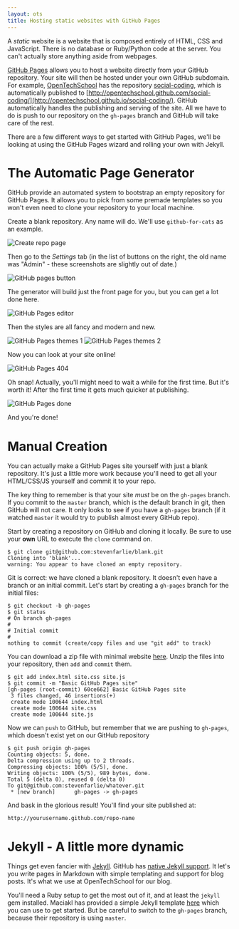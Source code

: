 ```yaml
---
layout: ots
title: Hosting static websites with GitHub Pages
---
```


A *static* website is a website that is composed entirely of HTML, CSS 
and JavaScript. There is no database or Ruby/Python code at the 
server. You can't actually store anything aside from webpages.

[GitHub Pages](http://pages.github.com/) allows you to host a website 
directly from your GitHub repository. Your site will then be hosted 
under your own GitHub subdomain. For example, 
[OpenTechSchool](https://github.com/OpenTechSchool) has the repository 
[social-coding](https://github.com/OpenTechSchool/social-coding), 
which is automatically published to 
[http://opentechschool.github.com/social-coding/](http://opentechschool.github.io/social-coding/). 
GitHub automatically handles the publishing and serving of the site. 
All we have to do is push to our repository on the `gh-pages` branch 
and GitHub will take care of the rest.

There are a few different ways to get started with GitHub Pages, we'll 
be looking at using the GitHub Pages wizard and rolling your own with 
Jekyll.

# The Automatic Page Generator

GitHub provide an automated system to bootstrap an empty repository 
for GitHub Pages. It allows you to pick from some premade templates so 
you won't even need to clone your repository to your local machine.

Create a blank repository. Any name will do. We'll use 
`github-for-cats` as an example.

![Create repo page](images/pages/generator-1-small.png)

Then go to the *Settings* tab (in the list of buttons on the right, 
the old name was "Admin" - these screenshots are slightly out of 
date.)

![GitHub pages button](images/pages/generator-2-small.png)

The generator will build just the front page for you, but you can get 
a lot done here.

![GitHub Pages editor](images/pages/generator-3-small.png)

Then the styles are all fancy and modern and new. 

![GitHub Pages themes 1](images/pages/generator-4-small.png)
![GitHub Pages themes 2](images/pages/generator-5-small.png)

Now you can look at your site online!

![GitHub Pages 404](images/pages/generator-6-small.png)

Oh snap! Actually, you'll might need to wait a while for the first time. 
But it's worth it! After the first time it gets much quicker at 
publishing.

![GitHub Pages done](images/pages/generator-7-small.png)

And you're done!

# Manual Creation

You can actually make a GitHub Pages site yourself with just a blank 
repository. It's just a little more work because you'll need to get 
all your HTML/CSS/JS yourself and commit it to your repo.

The key thing to remember is that your site *must* be on the 
`gh-pages` branch. If you commit to the `master` branch, which is the 
default branch in git, then GitHub will not care. It only looks to see 
if you have a `gh-pages` branch (if it watched `master` it would try 
to publish almost every GitHub repo). 

Start by creating a repository on GitHub and cloning it locally. Be sure 
to use your **own** URL to execute the `clone` command on.

	$ git clone git@github.com:stevenfarlie/blank.git
	Cloning into 'blank'...
	warning: You appear to have cloned an empty repository.

Git is correct: we have cloned a blank repository. It doesn't even 
have a branch or an initial commit. Let's start by creating a 
`gh-pages` branch for the initial files:

	$ git checkout -b gh-pages
	$ git status
	# On branch gh-pages
	#
	# Initial commit
	#
	nothing to commit (create/copy files and use "git add" to track)

You can download a zip file with minimal website 
[here](https://github.com/stevenfarlie/blank/zipball/gh-pages). Unzip 
the files into your repository, then `add` and `commit` them.

	$ git add index.html site.css site.js
	$ git commit -m "Basic GitHub Pages site"
	[gh-pages (root-commit) 60ce662] Basic GitHub Pages site
	 3 files changed, 46 insertions(+)
	 create mode 100644 index.html
	 create mode 100644 site.css
	 create mode 100644 site.js

Now we can `push` to GitHub, but remember that we are pushing to 
`gh-pages`, which doesn't exist yet on our GitHub repository 

	$ git push origin gh-pages
	Counting objects: 5, done.
	Delta compression using up to 2 threads.
	Compressing objects: 100% (5/5), done.
	Writing objects: 100% (5/5), 989 bytes, done.
	Total 5 (delta 0), reused 0 (delta 0)
	To git@github.com:stevenfarlie/whatever.git
	 * [new branch]      gh-pages -> gh-pages

And bask in the glorious result! You'll find your site published at:

	http://yourusername.github.com/repo-name
	
# Jekyll - A little more dynamic

Things get even fancier with [Jekyll](http://jekyllrb.com). GitHub has 
[native Jekyll support](https://help.github.com/articles/using-jekyll-with-pages). 
It let's you write pages in Markdown with simple templating and support 
for blog posts. It's what we use at OpenTechSchool for our blog.

You'll need a Ruby setup to get the most out of it, and at least the 
`jekyll` gem installed. Maciakl has provided a simple Jekyll template 
[here](https://github.com/maciakl/Sample-Jekyll-Site) which you can 
use to get started. But be careful to switch to the `gh-pages` branch, 
because their repository is using `master`.
